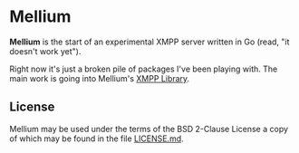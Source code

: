 # Mellium

**Mellium** is the start of an experimental XMPP server written in Go (read, "it
doesn't work yet").

Right now it's just a broken pile of packages I've been playing with. The main
work is going into Mellium's [XMPP Library][koine].

## License

Mellium may be used under the terms of the BSD 2-Clause License a copy of which
may be found in the file [LICENSE.md][LICENSE].

[koine]: mellium.im/xmpp
[LICENSE]: ./LICENSE.md
